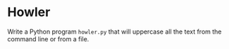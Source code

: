 # Howler

Write a Python program `howler.py` that will uppercase all the text from the command line or from a file.
